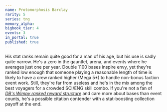 ```yaml
---
name: Protomorphosis Barclay
rarity: 5
series: tng
memory_alpha:
bigbook_tier: 4
events: 3
in_portal: true
published: true
---
```


His stat ranks remain quite good for a man of his age, but his use is sadly quite narrow. He's a zero in the gauntlet, arena, and events where he averages just one per year. Double 1100 bases inspire envy, yet they're ranked low enough that someone playing a reasonable length of time is likely to have a crew ranked higher (Mega 5*) to handle non-bonus faction event work. Still, they're far from useless and he's in the mix among the best voyagers for a crowded SCI/ENG skill combo. If you're not a fan of [_DB's Wimpy ranked reward structure_](https://www.youtube.com/watch?v=30knrJBeyr0) and care more about bases than event counts, he's a possible citation contender with a stat-boosting collection payoff at the end.
